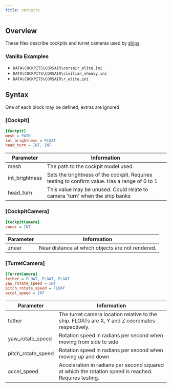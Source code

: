 ```yaml
---
title: cockpits
---
```


## Overview

These files describe cockpits and turret cameras used by [ships](ships.md).

### Vanilla Examples

* `DATA\COCKPITS\CORSAIR\corsair_elite.ini`
* `DATA\COCKPITS\CORSAIR\civilian_vheavy.ini`
* `DATA\COCKPITS\CORSAIR\r_elite.ini`

## Syntax

One of each block may be defined, extras are ignored

### [Cockpit]

```ini
[Cockpit]
mesh = PATH
int_brightness = FLOAT
head_turn = INT, INT
```

| Parameter      | Information                                                                                  |
| -------------- | -------------------------------------------------------------------------------------------- |
| mesh           | The path to the cockpit model used.                                                          |
| int_brightness | Sets the brightness of the cockpit. Requires testing to confirm value. Has a range of 0 to 1 |
| head_turn      | This value may be unused. Could relate to camera 'turn' when the ship banks                  |

### [CockpitCamera]

```ini
[CockpitCamera]
znear = INT
```

| Parameter | Information                                      |
| --------- | ------------------------------------------------ |
| znear     | Near distance at which objects are not rendered. |


### [TurretCamera]

```ini
[TurretCamera]
tether = FLOAT, FLOAT, FLOAT
yaw_rotate_speed = INT
pitch_rotate_speed = FLOAT
accel_speed = INT
```

| Parameter          | Information                                                                                          |
| ------------------ | ---------------------------------------------------------------------------------------------------- |
| tether             | The turret camera location relative to the ship. FLOATs are X, Y and Z coordinates respectively.     |
| yaw_rotate_speed   | Rotation speed in radians per second when moving from side to side                                   |
| pitch_rotate_speed | Rotation speed in radians per second when moving up and down                                         |
| accel_speed        | Acceleration in radians per second squared at which the rotation speed is reached. Requires testing. |
